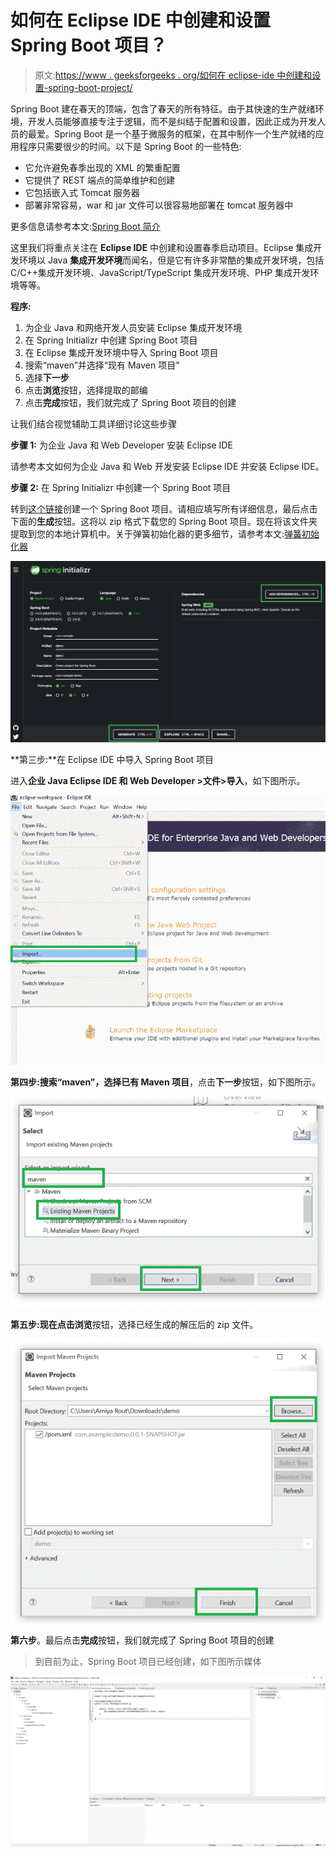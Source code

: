# 如何在 Eclipse IDE 中创建和设置 Spring Boot 项目？

> 原文:[https://www . geeksforgeeks . org/如何在 eclipse-ide 中创建和设置-spring-boot-project/](https://www.geeksforgeeks.org/how-to-create-and-setup-spring-boot-project-in-eclipse-ide/)

Spring Boot 建在春天的顶端，包含了春天的所有特征。由于其快速的生产就绪环境，开发人员能够直接专注于逻辑，而不是纠结于配置和设置，因此正成为开发人员的最爱。Spring Boot 是一个基于微服务的框架，在其中制作一个生产就绪的应用程序只需要很少的时间。以下是 Spring Boot 的一些特色:

*   它允许避免春季出现的 XML 的繁重配置
*   它提供了 REST 端点的简单维护和创建
*   它包括嵌入式 Tomcat 服务器
*   部署非常容易，war 和 jar 文件可以很容易地部署在 tomcat 服务器中

更多信息请参考本文:[Spring Boot 简介](https://www.geeksforgeeks.org/introduction-to-spring-boot/)

这里我们将重点关注在 **Eclipse IDE** 中创建和设置春季启动项目。Eclipse 集成开发环境以 Java **集成开发环境**而闻名，但是它有许多非常酷的集成开发环境，包括 C/C++集成开发环境、JavaScript/TypeScript 集成开发环境、PHP 集成开发环境等等。

**程序:**

1.  为企业 Java 和网络开发人员安装 Eclipse 集成开发环境
2.  在 Spring Initializr 中创建 Spring Boot 项目
3.  在 Eclipse 集成开发环境中导入 Spring Boot 项目
4.  搜索“maven”并选择“现有 Maven 项目”
5.  选择**下一步**
6.  点击**浏览**按钮，选择提取的邮编
7.  点击**完成**按钮，我们就完成了 Spring Boot 项目的创建

让我们结合视觉辅助工具详细讨论这些步骤

**步骤 1:** 为企业 Java 和 Web Developer 安装 Eclipse IDE

请参考本文如何为企业 Java 和 Web 开发安装 Eclipse IDE 并安装 Eclipse IDE。

**步骤 2:** 在 Spring Initializr 中创建一个 Spring Boot 项目

转到[这个链接](https://start.spring.io/)创建一个 Spring Boot 项目。请相应填写所有详细信息，最后点击下面的**生成**按钮。这将以 zip 格式下载您的 Spring Boot 项目。现在将该文件夹提取到您的本地计算机中。关于弹簧初始化器的更多细节，请参考本文:[弹簧初始化器](https://www.geeksforgeeks.org/spring-initializr/)

![](img/193775ee520a5f2210969ed67833e9fa.png)

**第三步:**在 Eclipse IDE 中导入 Spring Boot 项目

进入**企业 Java Eclipse IDE 和 Web Developer >文件>导入**，如下图所示。

![](img/46c3d50bfe33075cc0a7a2a778455ea2.png)

**第四步:**搜索“maven”，选择**已有 Maven 项目**，点击**下一步**按钮，如下图所示。

![](img/4a25fc64dcf2d92ab1e95c3292acd108.png)

**第五步:**现在点击**浏览**按钮，选择已经生成的解压后的 zip 文件。

![](img/f04c3cbfdcc271723e6af26a5b47aeb2.png)

**第六步**。最后点击**完成**按钮，我们就完成了 Spring Boot 项目的创建

> 到目前为止，Spring Boot 项目已经创建，如下图所示媒体

![](img/66e623fa956809da0a5c8ffdd38f346a.png)